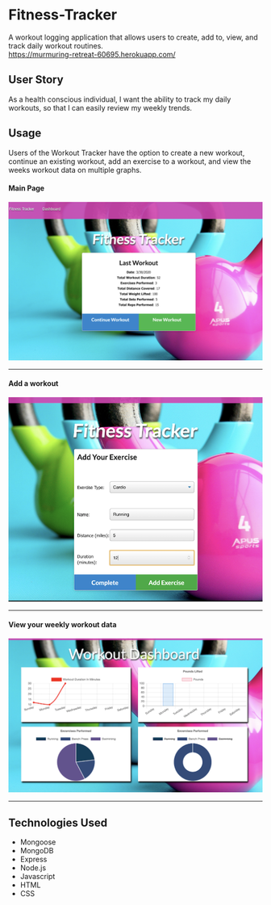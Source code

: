 # Fitness-Tracker

A workout logging application that allows users to create, add to, view, and track daily workout routines.
<br>
https://murmuring-retreat-60695.herokuapp.com/

## User Story

As a health conscious individual, I want the ability to track my daily workouts, so that I can easily review my weekly trends.

## Usage

Users of the Workout Tracker have the option to create a new workout, continue an existing workout, add an exercise to a workout, and view the weeks workout data on multiple graphs.

#### Main Page

![Main View](./public/images/main.png)

<hr/>

#### Add a workout

![Add View](./public/images/add.png)

<hr/>

#### View your weekly workout data

![Dash View](./public/images/dash.png)

<hr/>

## Technologies Used

- Mongoose
- MongoDB
- Express
- Node.js
- Javascript
- HTML
- CSS
